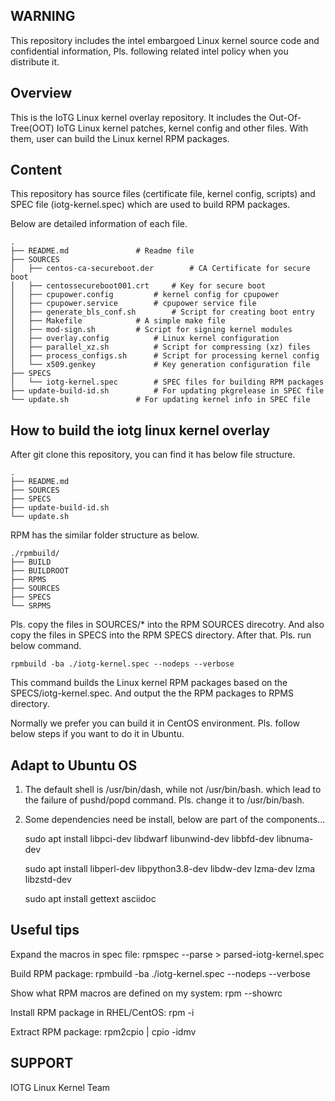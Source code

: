 WARNING
-------------------------------------------------------------------------------
This repository includes the intel embargoed Linux kernel source code and confidential
information, Pls. following related intel policy when you distribute it. 

Overview
-------------------------------------------------------------------------------
This is the IoTG Linux kernel overlay repository. It includes the Out-Of-Tree(OOT) IoTG 
Linux kernel patches, kernel config and other files. With them, user can build the Linux 
kernel RPM packages.

Content
-------------------------------------------------------------------------------
This repository has source files (certificate file, kernel config, scripts) and 
SPEC file (iotg-kernel.spec) which are used to build RPM packages. 

Below are detailed information of each file.

	.
	├── README.md				# Readme file
	├── SOURCES
	│   ├── centos-ca-secureboot.der        # CA Certificate for secure boot
	│   ├── centossecureboot001.crt		# Key for secure boot
	│   ├── cpupower.config			# kernel config for cpupower
	│   ├── cpupower.service		# cpupower service file
	│   ├── generate_bls_conf.sh		# Script for creating boot entry
	│   ├── Makefile			# A simple make file
	│   ├── mod-sign.sh		   	# Script for signing kernel modules
	│   ├── overlay.config			# Linux kernel configuration
	│   ├── parallel_xz.sh			# Script for compressing (xz) files
	│   ├── process_configs.sh		# Script for processing kernel config
	│   └── x509.genkey		        # Key generation configuration file
	├── SPECS
	│   └── iotg-kernel.spec		# SPEC files for building RPM packages
	├── update-build-id.sh			# For updating pkgrelease in SPEC file
	└── update.sh				# For updating kernel info in SPEC file

How to build the iotg linux kernel overlay
-------------------------------------------------------------------------------
After git clone this repository, you can find it has below file structure.

	.
	├── README.md
	├── SOURCES
	├── SPECS
	├── update-build-id.sh
	└── update.sh

RPM has the similar folder structure as below. 

	./rpmbuild/
	├── BUILD
	├── BUILDROOT
	├── RPMS
	├── SOURCES
	├── SPECS
	└── SRPMS

Pls. copy the files in SOURCES/* into the RPM SOURCES direcotry. And also copy the 
files in SPECS into the RPM SPECS directory. After that. Pls. run below command.

	rpmbuild -ba ./iotg-kernel.spec --nodeps --verbose

This command builds the Linux kernel RPM packages based on the SPECS/iotg-kernel.spec.
And output the the RPM packages to RPMS directory. 

Normally we prefer you can build it in CentOS environment. Pls. follow below steps if 
you want to do it in Ubuntu. 

Adapt to Ubuntu OS
-------------------------------------------------------------------------------
1. The default shell is /usr/bin/dash, while not /usr/bin/bash. which lead to the 
   failure of pushd/popd command. Pls. change it to /usr/bin/bash.

2. Some dependencies need be install, below are part of the components...

	sudo apt install libpci-dev libdwarf libunwind-dev libbfd-dev libnuma-dev 

	sudo apt install libperl-dev libpython3.8-dev libdw-dev lzma-dev lzma libzstd-dev

	sudo apt install gettext asciidoc

Useful tips
-------------------------------------------------------------------------------
Expand the macros in spec file:
	rpmspec --parse <spec file name>  > parsed-iotg-kernel.spec

Build RPM package:
	rpmbuild -ba ./iotg-kernel.spec --nodeps --verbose

Show what RPM macros are defined on my system:
	rpm --showrc

Install RPM package in RHEL/CentOS:
	rpm -i <RPM package>

Extract RPM package: 
	rpm2cpio <RPM package> | cpio -idmv


SUPPORT
-------------------------------------------------------------------------------
IOTG Linux Kernel Team

